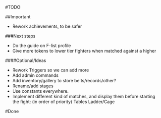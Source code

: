 #TODO

##Important
-   Rework achievements, to be safer

###Next steps
-   Do the guide on F-list profile
-   Give more tokens to lower tier fighters when matched against a higher


####Optional/Ideas
-   Rework Triggers so we can add more
-   Add admin commands
-   Add inventory/gallery to store belts/records/other?
-   Rename/add stages
-   Use constants everywhere.
-   Implement different kind of matches, and display them before starting the fight: (in order of priority)
    Tables
    Ladder/Cage



#Done

